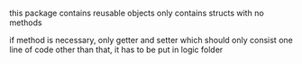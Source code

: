 this package contains reusable objects
only contains structs with no methods

if method is necessary, only getter and setter which should only consist one line of code
other than that, it has to be put in logic folder
